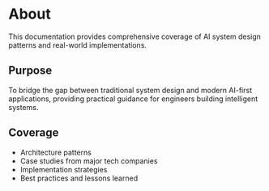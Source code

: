 # About

This documentation provides comprehensive coverage of AI system design patterns and real-world implementations.

## Purpose

To bridge the gap between traditional system design and modern AI-first applications, providing practical guidance for engineers building intelligent systems.

## Coverage

- Architecture patterns
- Case studies from major tech companies
- Implementation strategies
- Best practices and lessons learned
